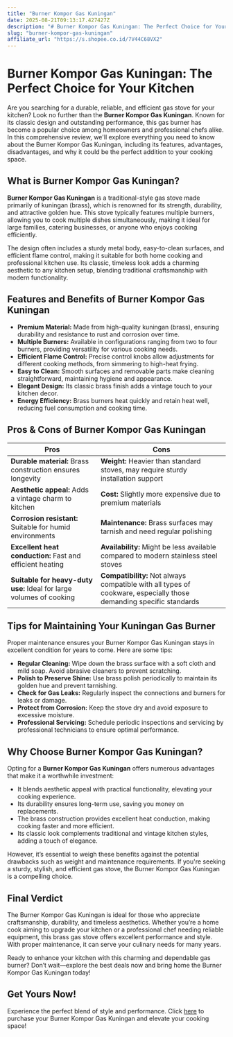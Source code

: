```yaml
---
title: "Burner Kompor Gas Kuningan"
date: 2025-08-21T09:13:17.427427Z
description: "# Burner Kompor Gas Kuningan: The Perfect Choice for Your Kitchen..."
slug: "burner-kompor-gas-kuningan"
affiliate_url: "https://s.shopee.co.id/7V44C68VX2"
---
```

# Burner Kompor Gas Kuningan: The Perfect Choice for Your Kitchen

Are you searching for a durable, reliable, and efficient gas stove for your kitchen? Look no further than the **Burner Kompor Gas Kuningan**. Known for its classic design and outstanding performance, this gas burner has become a popular choice among homeowners and professional chefs alike. In this comprehensive review, we'll explore everything you need to know about the Burner Kompor Gas Kuningan, including its features, advantages, disadvantages, and why it could be the perfect addition to your cooking space.

## What is Burner Kompor Gas Kuningan?

**Burner Kompor Gas Kuningan** is a traditional-style gas stove made primarily of kuningan (brass), which is renowned for its strength, durability, and attractive golden hue. This stove typically features multiple burners, allowing you to cook multiple dishes simultaneously, making it ideal for large families, catering businesses, or anyone who enjoys cooking efficiently.

The design often includes a sturdy metal body, easy-to-clean surfaces, and efficient flame control, making it suitable for both home cooking and professional kitchen use. Its classic, timeless look adds a charming aesthetic to any kitchen setup, blending traditional craftsmanship with modern functionality.

## Features and Benefits of Burner Kompor Gas Kuningan

- **Premium Material:** Made from high-quality kuningan (brass), ensuring durability and resistance to rust and corrosion over time.
- **Multiple Burners:** Available in configurations ranging from two to four burners, providing versatility for various cooking needs.
- **Efficient Flame Control:** Precise control knobs allow adjustments for different cooking methods, from simmering to high-heat frying.
- **Easy to Clean:** Smooth surfaces and removable parts make cleaning straightforward, maintaining hygiene and appearance.
- **Elegant Design:** Its classic brass finish adds a vintage touch to your kitchen decor.
- **Energy Efficiency:** Brass burners heat quickly and retain heat well, reducing fuel consumption and cooking time.

## Pros & Cons of Burner Kompor Gas Kuningan

| Pros                                               | Cons                                             |
|----------------------------------------------------|--------------------------------------------------|
| **Durable material:** Brass construction ensures longevity | **Weight:** Heavier than standard stoves, may require sturdy installation support |
| **Aesthetic appeal:** Adds a vintage charm to kitchen | **Cost:** Slightly more expensive due to premium materials |
| **Corrosion resistant:** Suitable for humid environments | **Maintenance:** Brass surfaces may tarnish and need regular polishing |
| **Excellent heat conduction:** Fast and efficient heating | **Availability:** Might be less available compared to modern stainless steel stoves |
| **Suitable for heavy-duty use:** Ideal for large volumes of cooking | **Compatibility:** Not always compatible with all types of cookware, especially those demanding specific standards |

## Tips for Maintaining Your Kuningan Gas Burner

Proper maintenance ensures your Burner Kompor Gas Kuningan stays in excellent condition for years to come. Here are some tips:

- **Regular Cleaning:** Wipe down the brass surface with a soft cloth and mild soap. Avoid abrasive cleaners to prevent scratching.
- **Polish to Preserve Shine:** Use brass polish periodically to maintain its golden hue and prevent tarnishing.
- **Check for Gas Leaks:** Regularly inspect the connections and burners for leaks or damage.
- **Protect from Corrosion:** Keep the stove dry and avoid exposure to excessive moisture.
- **Professional Servicing:** Schedule periodic inspections and servicing by professional technicians to ensure optimal performance.

## Why Choose Burner Kompor Gas Kuningan?

Opting for a **Burner Kompor Gas Kuningan** offers numerous advantages that make it a worthwhile investment:

- It blends aesthetic appeal with practical functionality, elevating your cooking experience.
- Its durability ensures long-term use, saving you money on replacements.
- The brass construction provides excellent heat conduction, making cooking faster and more efficient.
- Its classic look complements traditional and vintage kitchen styles, adding a touch of elegance.

However, it’s essential to weigh these benefits against the potential drawbacks such as weight and maintenance requirements. If you're seeking a sturdy, stylish, and efficient gas stove, the Burner Kompor Gas Kuningan is a compelling choice.

## Final Verdict

The Burner Kompor Gas Kuningan is ideal for those who appreciate craftsmanship, durability, and timeless aesthetics. Whether you’re a home cook aiming to upgrade your kitchen or a professional chef needing reliable equipment, this brass gas stove offers excellent performance and style. With proper maintenance, it can serve your culinary needs for many years.

Ready to enhance your kitchen with this charming and dependable gas burner? Don’t wait—explore the best deals now and bring home the Burner Kompor Gas Kuningan today!

## Get Yours Now!

Experience the perfect blend of style and performance. Click [here](https://s.shopee.co.id/7V44C68VX2) to purchase your Burner Kompor Gas Kuningan and elevate your cooking space!